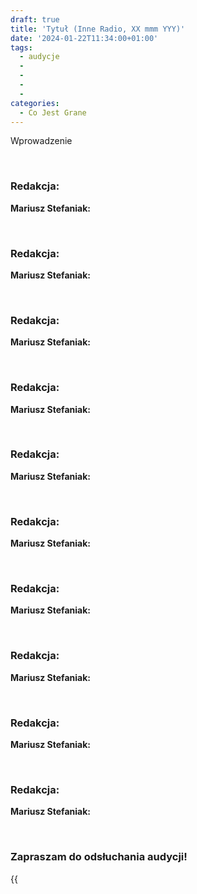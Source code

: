 ```yaml
---
draft: true
title: 'Tytuł (Inne Radio, XX mmm YYY)'
date: '2024-01-22T11:34:00+01:00'
tags:
  - audycje
  - 
  - 
  - 
  - 
categories:
  - Co Jest Grane
---
```


Wprowadzenie

<br>
 
### Redakcja: 

**Mariusz Stefaniak:** 
 
<br>
 
### Redakcja: 

**Mariusz Stefaniak:** 
 
<br>
 
### Redakcja: 

**Mariusz Stefaniak:** 
 
<br>
 
### Redakcja: 

**Mariusz Stefaniak:** 
 
<br>
 
### Redakcja: 

**Mariusz Stefaniak:** 
 
<br>
 
### Redakcja: 

**Mariusz Stefaniak:** 
 
<br>
 
### Redakcja: 

**Mariusz Stefaniak:** 
 
<br>
 
### Redakcja: 

**Mariusz Stefaniak:** 
 
<br>
 
### Redakcja: 

**Mariusz Stefaniak:** 
 
<br>
 
### Redakcja: 

**Mariusz Stefaniak:** 


<br>

### Zapraszam do odsłuchania audycji!

{{<audio src="audio/CJG_51_2024_01_27.mp3" caption="Zapis audycji CJG, publikowanej na łamach Innego Radia Głuchołazy w dniu 13 stycznia 2024">}}
